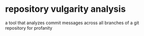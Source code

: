 # repository vulgarity analysis

a tool that analyzes commit messages across all branches of a git repository for profanity
